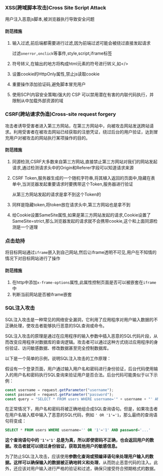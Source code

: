 ### XSS(跨域脚本攻击)Cross Site Script Attack

用户注入恶意js脚本,被浏览器执行导致安全问题

#### 防范措施

1. 输入过滤,前后端都需要进行过滤,因为前端过滤可能会被绕过直接发起请求

   过滤`onerror,onclick`等事件,style,script,iframe标签

2. 符号转义,在输出的地方将构成html元素的符号进行转义,如</>

3. 设置cookie的HttpOnly属性,禁止js读取cookie

4. 重要操作添加验证码,避免脚本冒充用户

5. 使用SCP(内容安全策略)强大的 CSP 可以禁用潜在有害的内联代码执行，并限制从中加载外部资源的域

### CSRF(跨站请求伪造)Cross-site request forgery

攻击者诱导受害者进入第三方网站，在第三方网站中，向被攻击网站发送跨站请求。利用受害者在被攻击网站已经获取的注册凭证，绕过后台的用户验证，达到冒充用户对被攻击的网站执行某项操作的目的。

#### 防范措施

1. 同源检测,CSRF大多数来自第三方网站,直接禁止第三方网站对我们的网站发起请求,通过检测请求头中的Origin和Referer字段可以知道请求来源

2. CSRF Token,服务器生成的一个随机字符串,将其植入返回的页面中,隐藏在表单中,当浏览器发起重要请求时要携带这个Token,服务器进行验证

   从第三方网站发起的请求是拿不到这个Token的

3. 同样是隐藏token,将token放在请求头中,第三方网站也是拿不到

4. 给Cookie设置SameSite属性,如果是第三方网站发起的请求,Cookie设置了SameSite=strict,那么浏览器发起的请求就不会携带cookie,这个和上面同源检测是一个道理

### 点击劫持

将目标网站通过`iframe`嵌入到自己网站,然后让iframe透明不可见,用户在不知情的情况下对目标网站进行了操作

#### 防范措施

1. 在http中添加`x-frame-options`属性,此属性控制页面是否可以被嵌套在`iframe`中
2. 判断当前网站是否被iframe嵌套

### SQL注入攻击

SQL注入攻击是一种常见的网络安全漏洞，它利用了应用程序对用户输入数据的不正确处理，使攻击者能够执行恶意的SQL查询或命令。

SQL注入攻击的原理是通过在应用程序的输入参数中插入恶意的SQL代码片段，从而改变应用程序对数据库的查询逻辑。攻击者可以通过这种方式绕过应用程序的身份验证、访问敏感数据、修改数据甚至完全控制数据库。

以下是一个简单的示例，说明SQL注入攻击的工作原理：

假设有一个登录页面，用户通过输入用户名和密码进行身份验证，后台代码使用输入的用户名和密码执行SQL查询来验证用户是否合法。后台代码可能类似于以下示例：

```javascript
const username = request.getParameter("username");
const password = request.getParameter("password");
const query = "SELECT * FROM users WHERE username='" + username + "' AND password='" + password + "'";
```

在正常情况下，用户名和密码将被正确地组合成SQL查询语句。但是，如果攻击者在用户名输入框中输入了恶意的SQL代码，例如 `' OR '1'='1`，那么最终的查询语句将变成：

```sql
SELECT * FROM users WHERE username='' OR '1'='1' AND password='...'
```

**这个查询语句中的 `'1'='1'` 总是为真，所以即使密码不正确，也会返回用户的数据。攻击者就可以绕过身份验证，获取其他用户的敏感信息。**

为了防止SQL注入攻击，应该使用**参数化查询或预编译语句来处理用户输入的数据。这样可以确保输入的数据被正确地转义和处理**，从而防止恶意代码的注入。此外，还应该对用户输入进行严格的验证和过滤，确保只接受符合预期格式的数据。


